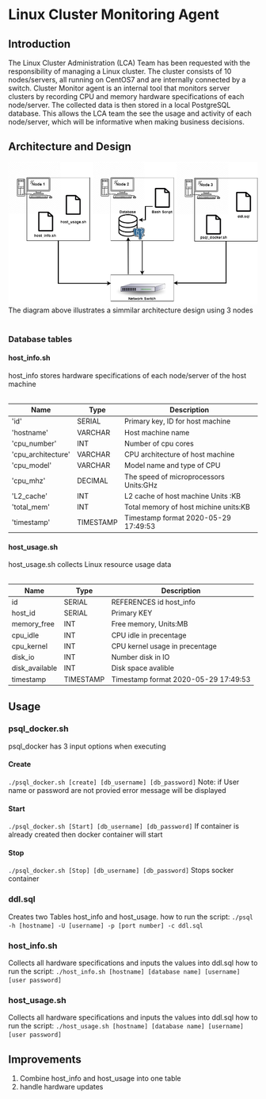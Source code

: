 # Linux Cluster Monitoring Agent
## Introduction
The Linux Cluster Administration (LCA) Team has been requested with the responsibility of managing a Linux cluster. The cluster consists of 10 nodes/servers, all running on CentOS7 and are internally connected by a switch. Cluster Monitor agent is an internal tool that monitors server clusters by recording CPU and memory hardware specifications of each node/server. The collected data is then stored in a local PostgreSQL database. This allows the LCA team the  see the usage and activity of each node/server, which will be informative when making business decisions.
## Architecture and Design
![My Image](./assets/my_image.png)
The diagram above illustrates a simmilar architecture design using 3 nodes  <br /> <br /> 
### Database tables
#### host_info.sh
host_info stores hardware specifications of each node/server of the host machine <br />  <br /> 

| Name               | Type      | Description                               |
|--------------------|-----------|-------------------------------------------|
| 'id'               | SERIAL    | Primary key, ID for host machine          |
| 'hostname'         | VARCHAR   | Host machine name                         |
| 'cpu_number'       | INT       | Number of cpu cores                       |
| 'cpu_architecture' | VARCHAR   | CPU architecture of host machine          |
| 'cpu_model'        | VARCHAR   | Model name and type of CPU                |
| 'cpu_mhz'          | DECIMAL   | The speed of microprocessors Units:GHz    |
| 'L2_cache'         | INT       | L2 cache of host machine Units :KB        |
| 'total_mem'        | INT       | Total memory of host michine units:KB     |
| 'timestamp'        | TIMESTAMP | Timestamp format 2020-05-29 17:49:53      |

#### host_usage.sh
host_usage.sh collects Linux resource usage data <br />  <br /> 

| Name             | Type      | Description                               |
|------------------|-----------|-------------------------------------------|
| id               | SERIAL    | REFERENCES id host_info                   |
| host_id          | SERIAL    | Primary KEY                               |
| memory_free      | INT       | Free memory, Units:MB                     |
| cpu_idle         | INT       | CPU idle in precentage                    |
| cpu_kernel       | INT       | CPU kernel usage in precentage            |
| disk_io          | INT       | Number disk in IO                         |
| disk_available   | INT       | Disk space avalible                       |
| timestamp        | TIMESTAMP | Timestamp format 2020-05-29 17:49:53      |

## Usage
### psql_docker.sh
psql_docker has 3 input options when executing 
#### Create 
`./psql_docker.sh [create] [db_username] [db_password]`
Note: if User name or password are not provied error message will be displayed
#### Start
`./psql_docker.sh [Start] [db_username] [db_password]`
If container is already created then docker container will start  
#### Stop
`./psql_docker.sh [Stop] [db_username] [db_password]`
Stops socker container
### ddl.sql
Creates two Tables host_info and host_usage. 
how to run the script:
`./psql -h [hostname] -U [username] -p [port number] -c ddl.sql`
### host_info.sh
Collects all hardware specifications and inputs the values into ddl.sql
how to run the script:
`./host_info.sh [hostname] [database name] [username] [user password]`
### host_usage.sh
Collects all hardware specifications and inputs the values into ddl.sql
how to run the script:
`./host_usage.sh [hostname] [database name] [username] [user password]`


## Improvements 
1) Combine host_info and host_usage into one table
2) handle hardware updates 
